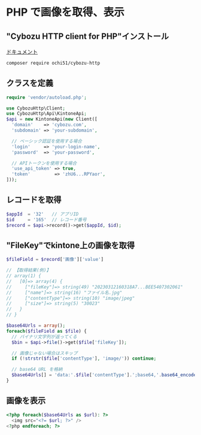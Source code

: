 # PHP で画像を取得、表示

## "Cybozu HTTP client for PHP"インストール

[ドキュメント](https://github.com/ochi51/cybozu-http)
```bash
composer require ochi51/cybozu-http
```


## クラスを定義

```php
require 'vendor/autoload.php';

use CybozuHttp\Client;
use CybozuHttp\Api\KintoneApi;
$api = new KintoneApi(new Client([
  'domain'    => 'cybozu.com',
  'subdomain' => 'your-subdomain',

  // ベーシック認証を使用する場合
  'login'     => 'your-login-name',
  'password'  => 'your-password',

  // APIトークンを使用する場合
  'use_api_token' => true,
  'token'         => 'zhU6...RPYaor',
]));
```

## レコードを取得

```php
$appId  = '32'   // アプリID
$id     = '165'  // レコード番号
$record = $api->record()->get($appId, $id);
```

## "FileKey"でkintone上の画像を取得

```php
$fileField = $record['画像']['value']

// 【取得結果(例)】
// array(1) {
//   [0]=> array(4) {
//     ["fileKey"]=> string(49) "20230312160318A7...BEE5407302061"
//     ["name"]=> string(16) "ファイル名.jpg"
//     ["contentType"]=> string(10) "image/jpeg"
//     ["size"]=> string(5) "30023"
//   }
// }

$base64Urls = array();
foreach($fileField as $file) {
  // バイナリ文字列が返ってくる
  $bin = $api->file()->get($file['fileKey']);

  // 画像じゃない場合はスキップ
  if (!strstr($file['contentType'], 'image/')) continue;

  // base64 URL を格納
  $base64Urls[] = 'data:'.$file['contentType'].';base64,'.base64_encode($bin);
}
```

## 画像を表示

```php
<?php foreach($base64Urls as $url): ?>
  <img src="<?= $url; ?>" />
<?php endforeach; ?>
```